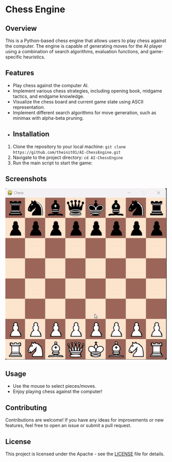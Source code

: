 
# Chess Engine
## Overview 
This is a Python-based chess engine that allows users to play chess against the computer. The engine is capable of generating moves for the AI player using a combination of search algorithms, evaluation functions, and game-specific heuristics.




## Features  
- Play chess against the computer AI. 
-  Implement various chess strategies, including opening book, midgame tactics, and endgame knowledge. 
-  Visualize the chess board and current game state using ASCII representation. 
-  Implement different search algorithms for move generation, such as minimax with alpha-beta pruning. 
- ## Installation  
1. Clone the repository to your local machine:
`git clone https://github.com/theinit01/AI-ChessEngine.git`
2. Navigate to the project directory:
		`cd AI-ChessEngine`
3. Run the main script to start the game: 


## Screenshots

<div style="text-align:center">
    <img src="https://github.com/theinit01/AI-ChessEngine/blob/main/assets/record.gif" alt="Animated GIF" />
</div>


## Usage

- Use the mouse to select pieces/moves. 
- Enjoy playing chess against the computer!

## Contributing

Contributions are welcome! If you have any ideas for improvements or new features, feel free to open an issue or submit a pull request.

## License

This project is licensed under the Apache - see the [LICENSE](LICENSE) file for details.
